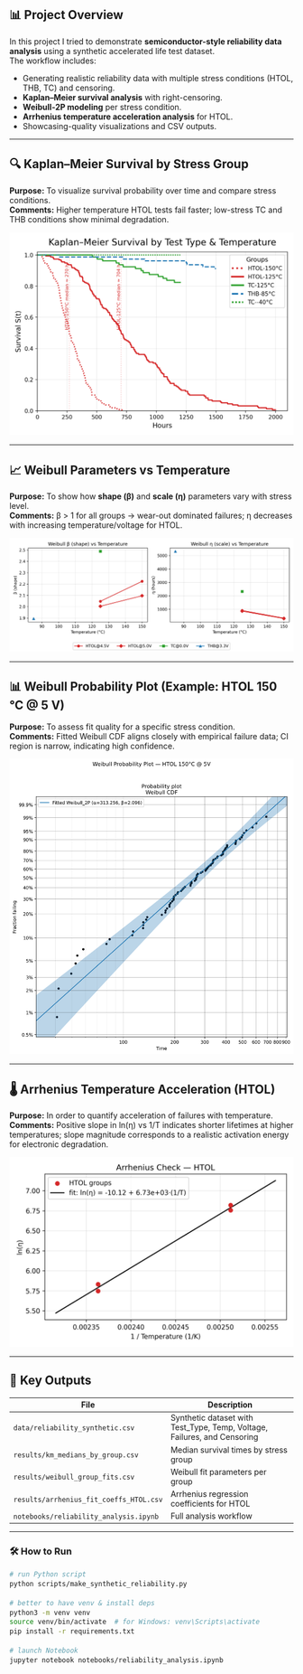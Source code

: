## 📊 Project Overview
In this project I tried to demonstrate **semiconductor-style reliability data analysis** using a synthetic accelerated life test dataset.  
The workflow includes:
- Generating realistic reliability data with multiple stress conditions (HTOL, THB, TC) and censoring.
- **Kaplan–Meier survival analysis** with right-censoring.
- **Weibull-2P modeling** per stress condition.
- **Arrhenius temperature acceleration analysis** for HTOL.
- Showcasing-quality visualizations and CSV outputs.

---

## 🔍 Kaplan–Meier Survival by Stress Group
**Purpose:** To visualize survival probability over time and compare stress conditions.  
**Comments:** Higher temperature HTOL tests fail faster; low-stress TC and THB conditions show minimal degradation.

![Kaplan–Meier Survival](results/km_by_group_publication.png)

---

## 📈 Weibull Parameters vs Temperature
**Purpose:** To show how **shape (β)** and **scale (η)** parameters vary with stress level.  
**Comments:** β > 1 for all groups → wear-out dominated failures; η decreases with increasing temperature/voltage for HTOL.

![Weibull β and η vs Temperature](results/weibull_group_params_vs_temp.png)

---

## 📊 Weibull Probability Plot (Example: HTOL 150 °C @ 5 V)
**Purpose:** To assess fit quality for a specific stress condition.  
**Comments:** Fitted Weibull CDF aligns closely with empirical failure data; CI region is narrow, indicating high confidence.

![Weibull Probability Plot — HTOL 150C @ 5V](results/weibull_probability_plot_HTOL_150C_5V.png)

---

## 🌡 Arrhenius Temperature Acceleration (HTOL)
**Purpose:** In order to quantify acceleration of failures with temperature.  
**Comments:** Positive slope in ln(η) vs 1/T indicates shorter lifetimes at higher temperatures; slope magnitude corresponds to a realistic activation energy for electronic degradation.

![Arrhenius HTOL](results/arrhenius_lneta_vs_invT_HTOL.png)

---

## 📂 Key Outputs
| File | Description |
|------|-------------|
| `data/reliability_synthetic.csv` | Synthetic dataset with Test_Type, Temp, Voltage, Failures, and Censoring |
| `results/km_medians_by_group.csv` | Median survival times by stress group |
| `results/weibull_group_fits.csv` | Weibull fit parameters per group |
| `results/arrhenius_fit_coeffs_HTOL.csv` | Arrhenius regression coefficients for HTOL |
| `notebooks/reliability_analysis.ipynb` | Full analysis workflow |

---

### 🛠️ How to Run
```bash
# run Python script
python scripts/make_synthetic_reliability.py

# better to have venv & install deps
python3 -m venv venv
source venv/bin/activate  # for Windows: venv\Scripts\activate
pip install -r requirements.txt

# launch Notebook
jupyter notebook notebooks/reliability_analysis.ipynb
